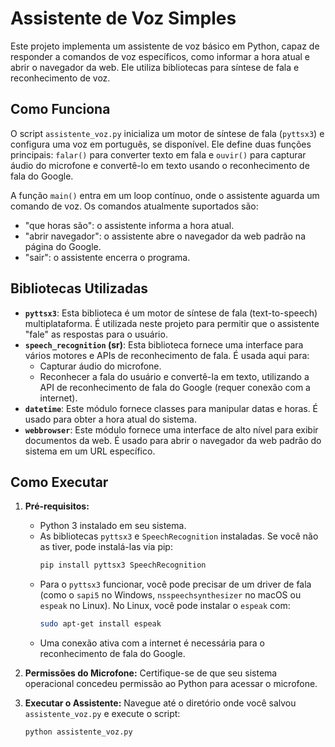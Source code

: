 # Assistente de Voz Simples

Este projeto implementa um assistente de voz básico em Python, capaz de responder a comandos de voz específicos, como informar a hora atual e abrir o navegador da web. Ele utiliza bibliotecas para síntese de fala e reconhecimento de voz.

## Como Funciona

O script `assistente_voz.py` inicializa um motor de síntese de fala (`pyttsx3`) e configura uma voz em português, se disponível. Ele define duas funções principais: `falar()` para converter texto em fala e `ouvir()` para capturar áudio do microfone e convertê-lo em texto usando o reconhecimento de fala do Google.

A função `main()` entra em um loop contínuo, onde o assistente aguarda um comando de voz. Os comandos atualmente suportados são:
* "que horas são": o assistente informa a hora atual.
* "abrir navegador": o assistente abre o navegador da web padrão na página do Google.
* "sair": o assistente encerra o programa.

## Bibliotecas Utilizadas

* **`pyttsx3`**: Esta biblioteca é um motor de síntese de fala (text-to-speech) multiplataforma. É utilizada neste projeto para permitir que o assistente "fale" as respostas para o usuário.
* **`speech_recognition` (sr)**: Esta biblioteca fornece uma interface para vários motores e APIs de reconhecimento de fala. É usada aqui para:
    * Capturar áudio do microfone.
    * Reconhecer a fala do usuário e convertê-la em texto, utilizando a API de reconhecimento de fala do Google (requer conexão com a internet).
* **`datetime`**: Este módulo fornece classes para manipular datas e horas. É usado para obter a hora atual do sistema.
* **`webbrowser`**: Este módulo fornece uma interface de alto nível para exibir documentos da web. É usado para abrir o navegador da web padrão do sistema em um URL específico.

## Como Executar

1.  **Pré-requisitos:**
    * Python 3 instalado em seu sistema.
    * As bibliotecas `pyttsx3` e `SpeechRecognition` instaladas. Se você não as tiver, pode instalá-las via pip:
        ```bash
        pip install pyttsx3 SpeechRecognition
        ```
    * Para o `pyttsx3` funcionar, você pode precisar de um driver de fala (como o `sapi5` no Windows, `nsspeechsynthesizer` no macOS ou `espeak` no Linux). No Linux, você pode instalar o `espeak` com:
        ```bash
        sudo apt-get install espeak
        ```
    * Uma conexão ativa com a internet é necessária para o reconhecimento de fala do Google.

2.  **Permissões do Microfone:** Certifique-se de que seu sistema operacional concedeu permissão ao Python para acessar o microfone.

3.  **Executar o Assistente:**
    Navegue até o diretório onde você salvou `assistente_voz.py` e execute o script:
    ```bash
    python assistente_voz.py
    ```
